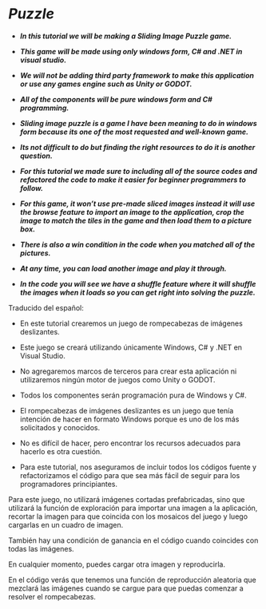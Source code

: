 # **_Puzzle_**

- **_In this tutorial we will be making a Sliding Image  Puzzle game._**
  
- **_This game will be made using only  windows form, C# and .NET in visual studio._**
  
- **_We will not be adding third party framework to make this application or use any games engine such as Unity or GODOT._**
  
- **_All of the components will be pure windows form and C# programming._**
  
- **_Sliding image puzzle is a game I have been meaning to do in windows form because its one of the most requested and well-known game._**
  
- **_Its not difficult to do but finding the right resources to do it is another question._**
  
- **_For this tutorial we made sure to including all of the source codes and refactored the code to make it easier for beginner programmers to follow._**

- **_For this game, it won’t use pre-made sliced images instead it will use the browse feature to import an image to the application, crop the image to match the tiles in the game and then load them to a picture box._**
  
- **_There is also a win condition in the code when you matched all of the pictures._**
  
- **_At any time, you can load another image and play it through._**
  
- **_In the code you will see we have a shuffle feature where it will shuffle the images when it loads so you can get right into solving the puzzle._**

Traducido del español:
  
- En este tutorial crearemos un juego de rompecabezas de imágenes deslizantes.

- Este juego se creará utilizando únicamente Windows, C# y .NET en Visual Studio.

- No agregaremos marcos de terceros para crear esta aplicación ni utilizaremos ningún motor de juegos como Unity o GODOT.

- Todos los componentes serán programación pura de Windows y C#.

- El rompecabezas de imágenes deslizantes es un juego que tenía intención de hacer en formato Windows porque es uno de los más solicitados y conocidos.

- No es difícil de hacer, pero encontrar los recursos adecuados para hacerlo es otra cuestión.

- Para este tutorial, nos aseguramos de incluir todos los códigos fuente y refactorizamos el código para que sea más fácil de seguir para los programadores principiantes.

Para este juego, no utilizará imágenes cortadas prefabricadas, sino que utilizará la función de exploración para importar una imagen a la aplicación, recortar la imagen para que coincida con los mosaicos del juego y luego cargarlas en un cuadro de imagen.

También hay una condición de ganancia en el código cuando coincides con todas las imágenes.

En cualquier momento, puedes cargar otra imagen y reproducirla.

En el código verás que tenemos una función de reproducción aleatoria que mezclará las imágenes cuando se cargue para que puedas comenzar a resolver el rompecabezas.
